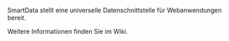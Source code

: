 SmartData stellt eine universelle Datenschnittstelle für Webanwendungen bereit.

Weitere Informationen finden Sie im Wiki.